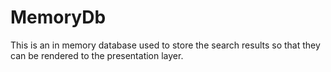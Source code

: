 # MemoryDb

This is an in memory database used to store the search results so that they can be rendered to the presentation layer.
